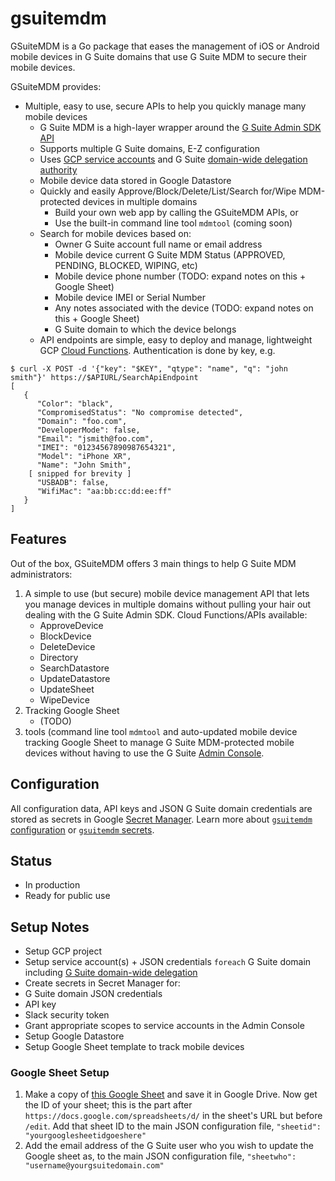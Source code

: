 # gsuitemdm
GSuiteMDM is a Go package that eases the management of iOS or Android mobile devices in G Suite domains that use G Suite MDM to secure their mobile devices.

GSuiteMDM provides:
* Multiple, easy to use, secure APIs to help you quickly manage many mobile devices 
	* G Suite MDM is a high-layer wrapper around the [G Suite Admin SDK API](https://developers.google.com/admin-sdk)
	* Supports multiple G Suite domains, E-Z configuration
	* Uses [GCP service accounts](https://developers.google.com/identity/protocols/OAuth2ServiceAccount) and G Suite [domain-wide delegation authority](https://gsuite-developers.googleblog.com/2012/11/domain-wide-delegation-of-authority-and.html)
	* Mobile device data stored in Google Datastore
	* Quickly and easily Approve/Block/Delete/List/Search for/Wipe MDM-protected devices in multiple domains
		* Build your own web app by calling the GSuiteMDM APIs, or
		* Use the built-in command line tool `mdmtool` (coming soon)
	* Search for mobile devices based on:
		* Owner G Suite account full name or email address
		* Mobile device current G Suite MDM Status (APPROVED, PENDING, BLOCKED, WIPING, etc)
		* Mobile device phone number (TODO: expand notes on this + Google Sheet)
		* Mobile device IMEI or Serial Number
		* Any notes associated with the device (TODO: expand notes on this + Google Sheet)
		* G Suite domain to which the device belongs
	* API endpoints are simple, easy to deploy and manage, lightweight GCP [Cloud Functions](https://cloud.google.com/functions/). Authentication is done by key, e.g. 
```
$ curl -X POST -d '{"key": "$KEY", "qtype": "name", "q": "john smith"}' https://$APIURL/SearchApiEndpoint
[
   {
      "Color": "black",
      "CompromisedStatus": "No compromise detected",
      "Domain": "foo.com",
      "DeveloperMode": false,
      "Email": "jsmith@foo.com",
      "IMEI": "01234567890987654321",
      "Model": "iPhone XR",
      "Name": "John Smith",
	[ snipped for brevity ]
      "USBADB": false,
      "WifiMac": "aa:bb:cc:dd:ee:ff"
   }
]
```

## Features
Out of the box, GSuiteMDM offers 3 main things to help G Suite MDM administrators:
1. A simple to use (but secure) mobile device management API that lets you manage devices in multiple domains without pulling your hair out dealing with the G Suite Admin SDK. Cloud Functions/APIs available:
	* ApproveDevice
	* BlockDevice
	* DeleteDevice
	* Directory 
	* SearchDatastore
	* UpdateDatastore
	* UpdateSheet
	* WipeDevice
2. Tracking Google Sheet
	* (TODO)
2. tools (command line tool `mdmtool` and auto-updated mobile device tracking Google Sheet to manage G Suite MDM-protected mobile devices without having to use the G Suite [Admin Console](https://admin.google.com/). 

## Configuration ##
All configuration data, API keys and JSON G Suite domain credentials are stored as secrets in Google [Secret Manager](https://cloud.google.com/secret-manager/docs/). Learn more about [`gsuitemdm` configuration](https://github.com/rickt/gsuitemdm/tree/master/cloudfunctions#configuration) or [`gsuitemdm` secrets](https://github.com/rickt/gsuitemdm/tree/master/cloudfunctions#configuration-secrets).

## Status
* In production
* Ready for public use


## Setup Notes
* Setup GCP project 
* Setup service account(s) + JSON credentials `foreach` G Suite domain including [G Suite domain-wide delegation](https://developers.google.com/admin-sdk/directory/v1/guides/delegation)
* Create secrets in Secret Manager for: 
 * G Suite domain JSON credentials
 * API key
 * Slack security token
* Grant appropriate scopes to service accounts in the Admin Console
* Setup Google Datastore
* Setup Google Sheet template to track mobile devices

### Google Sheet Setup
1. Make a copy of [this Google Sheet](https://update.url) and save it in Google Drive. Now get the ID of your sheet; this is the part after `https://docs.google.com/spreadsheets/d/` in the sheet's URL but before `/edit`. Add that sheet ID to the main JSON configuration file, `"sheetid": "yourgooglesheetidgoeshere"`
2. Add the email address of the G Suite user who you wish to update the Google sheet as, to the main JSON configuration file, `"sheetwho": "username@yourgsuitedomain.com"`


